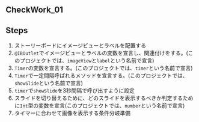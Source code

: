 ## CheckWork_01

## Steps
1. ストーリーボードにイメージビューとラベルを配置する
2. `@IBOutlet`でイメージビューとラベルの変数を宣言し、関連付けをする。(このプロジェクトでは、`imageView`と`label`という名前で宣言)
3. `Timer`の変数を宣言する。(このプロジェクトでは、`timer`という名前で宣言)
4. `Timer`で一定間隔呼ばれるメソッドを宣言する。(このプロジェクトでは、`showSlide`という名前で宣言)
5. `timer`で`showSlide`を3秒間隔で呼び出すように設定
6. スライドを切り替えるために、どのスライドを表示するべきか判定するために`Int`型の変数を宣言(このプロジェクトでは、`number`という名前で宣言)
7. タイマーに合わせて画像を表示する条件分岐準備
